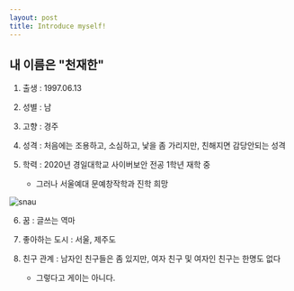```yaml
---
layout: post
title: Introduce myself!
---
```

## 내 이름은 "천재한"

1. 출생 : 1997.06.13

2. 성별 : 남

3. 고향 : 경주

4. 성격 : 처음에는 조용하고, 소심하고, 낯을 좀 가리지만, 친해지면 감당안되는 성격

5. 학력 : 2020년 경일대학교 사이버보안 전공 1학년 재학 중

    - 그러나 서울예대 문예창작학과 진학 희망 
  
![snau](https://user-images.githubusercontent.com/64255831/85223401-e1866300-b3fd-11ea-9fbb-2971f57abbdc.jpg)

6. 꿈 : 글쓰는 역마

7. 좋아하는 도시 : 서울, 제주도

8. 친구 관계 : 남자인 친구들은 좀 있지만, 여자 친구 및 여자인 친구는 한명도 없다

    - 그렇다고 게이는 아니다.
